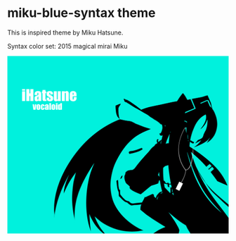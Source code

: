 # miku-blue-syntax theme

This is inspired theme by Miku Hatsune.

Syntax color set: 2015 magical mirai Miku

![A screenshot of your theme](images/ipod_wall_miku.png)
